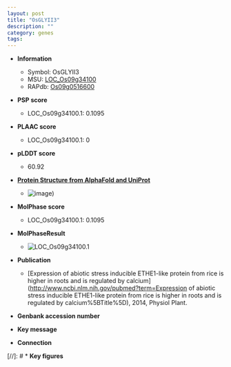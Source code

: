 ```yaml
---
layout: post
title: "OsGLYII3"
description: ""
category: genes
tags: 
---
```


* **Information**  
    + Symbol: OsGLYII3  
    + MSU: [LOC_Os09g34100](http://rice.plantbiology.msu.edu/cgi-bin/ORF_infopage.cgi?orf=LOC_Os09g34100)  
    + RAPdb: [Os09g0516600](http://rapdb.dna.affrc.go.jp/viewer/gbrowse_details/irgsp1?name=Os09g0516600)  

* **PSP score**  
    + LOC_Os09g34100.1: 0.1095 

* **PLAAC score**  
    + LOC_Os09g34100.1: 0 

* **pLDDT score**
    + 60.92

* **[Protein Structure from AlphaFold and UniProt](https://www.uniprot.org/uniprotkb/Q0J0C7/entry#structure)**
    + ![image](https://ricepsp.github.io/images/Q0/AF-Q0J0C7-F1.png))

* **MolPhase score**
    + LOC_Os09g34100.1: 0.1095

* **MolPhaseResult**
    + ![LOC_Os09g34100.1](https://ricepsp.github.io/pictures/LOC_Os09g/LOC_Os09g34100.1.png)

* **Publication**  
    + [Expression of abiotic stress inducible ETHE1-like protein from rice is higher in roots and is regulated by calcium](http://www.ncbi.nlm.nih.gov/pubmed?term=Expression of abiotic stress inducible ETHE1-like protein from rice is higher in roots and is regulated by calcium%5BTitle%5D), 2014, Physiol Plant.

* **Genbank accession number**  

* **Key message**  

* **Connection**  

[//]: # * **Key figures**  


